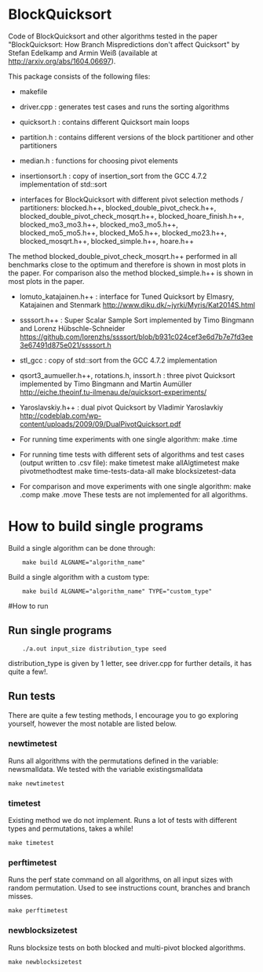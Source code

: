 # BlockQuicksort
Code of BlockQuicksort and other algorithms tested in the paper
"BlockQuicksort: How Branch Mispredictions don't affect Quicksort"
by Stefan Edelkamp and Armin Weiß (available at http://arxiv.org/abs/1604.06697).

This package consists of the following files:
- makefile
- driver.cpp : generates test cases and runs the sorting algorithms

- quicksort.h : contains different Quicksort main loops
- partition.h : contains different versions of the block partitioner and other partitioners
- median.h : functions for choosing pivot elements
- insertionsort.h : copy of insertion_sort from the GCC 4.7.2 implementation of std::sort

- interfaces for BlockQuicksort with different pivot selection methods / partitioners: blocked.h++, blocked_double_pivot_check.h++, blocked_double_pivot_check_mosqrt.h++, blocked_hoare_finish.h++, blocked_mo3_mo3.h++, blocked_mo3_mo5.h++, blocked_mo5_mo5.h++, blocked_Mo5.h++, blocked_mo23.h++, blocked_mosqrt.h++, blocked_simple.h++, hoare.h++

The method blocked_double_pivot_check_mosqrt.h++ performed in all benchmarks close to the optimum and therefore is shown in most plots in the paper. For comparison also the method blocked_simple.h++ is shown in most plots in the paper.

- lomuto_katajainen.h++ : interface for Tuned Quicksort by Elmasry, Katajainen and Stenmark http://www.diku.dk/~jyrki/Myris/Kat2014S.html
- ssssort.h++ : Super Scalar Sample Sort implemented by Timo Bingmann and Lorenz Hübschle-Schneider https://github.com/lorenzhs/ssssort/blob/b931c024cef3e6d7b7e7fd3ee3e67491d875e021/ssssort.h
- stl_gcc : copy of std::sort from the GCC 4.7.2 implementation
- qsort3_aumueller.h++, rotations.h, inssort.h : three pivot Quicksort implemented by Timo Bingmann and Martin Aumüller http://eiche.theoinf.tu-ilmenau.de/quicksort-experiments/
- Yaroslavskiy.h++ : dual pivot Quicksort by Vladimir Yaroslavkiy http://codeblab.com/wp-content/uploads/2009/09/DualPivotQuicksort.pdf


- For running time experiments with one single algorithm:
	make <algorithm>.time
- For running time tests with different sets of algorithms and test cases (output  written to .csv file):
	make timetest
	make allAlgtimetest
	make pivotmethodtest
	make time-tests-data-all
	make blocksizetest-data

- For comparison and move experiments with one single algorithm:
	make <algorithm>.comp
	make <algorithm>.move
  These tests are not implemented for all algorithms.



# How to build single programs
Build a single algorithm can be done through: 
```
	make build ALGNAME="algorithm_name"
```

Build a single algorithm with a custom type: 
```
	make build ALGNAME="algorithm_name" TYPE="custom_type"	
```

#How to run
## Run single programs
```
	./a.out input_size distribution_type seed
```
distribution_type is given by 1 letter, see driver.cpp for further details, 
it has quite a few!. 

## Run tests
There are quite a few testing methods, I encourage you to go exploring yourself, however 
the most notable are listed below. 


### newtimetest
Runs all algorithms with the permutations defined in the variable: newsmalldata. 
We tested with the variable existingsmalldata

```
make newtimetest
```

### timetest
Existing method we do not implement. 
Runs a lot of tests with different types and permutations, takes a while!
```
make timetest
```

### perftimetest
Runs the perf state command on all algorithms, on all input sizes with random permutation.
Used to see instructions count, branches and branch misses. 

```
make perftimetest
```

### newblocksizetest
Runs blocksize tests on both blocked and multi-pivot blocked algorithms.
```
make newblocksizetest
```
